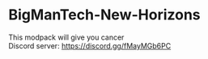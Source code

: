 # BigManTech-New-Horizons
This modpack will give you cancer  
Discord server: https://discord.gg/fMayMGb6PC